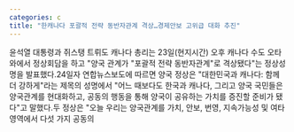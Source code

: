 ```yaml
---
categories: c
title: "한캐나다 포괄적 전략 동반자관계 격상…경제안보 고위급 대화 추진"
---
```

윤석열 대통령과 쥐스탱 트뤼도 캐나다 총리는 23일(현지시간) 오후 캐나다 수도 오타와에서 정상회담을 하고 "양국 관계가 "포괄적 전략 동반자관계"로 격상됐다"는 정상성명을 발표했다.24일자 연합뉴스보도에 따르면 양국 정상은 "대한민국과 캐나다: 함께 더 강하게"라는 제목의 성명에서 "어느 때보다도 한국과 캐나다, 그리고 양국 국민들은 양국관계를 현대화하고, 공동의 행동을 통해 양국이 공유하는 가치를 증진할 준비가 됐다"고 말했다.두 정상은 "오늘 우리는 양국관계를 가치, 안보, 번영, 지속가능성 및 여타 영역에서 다섯 가지 공동의
